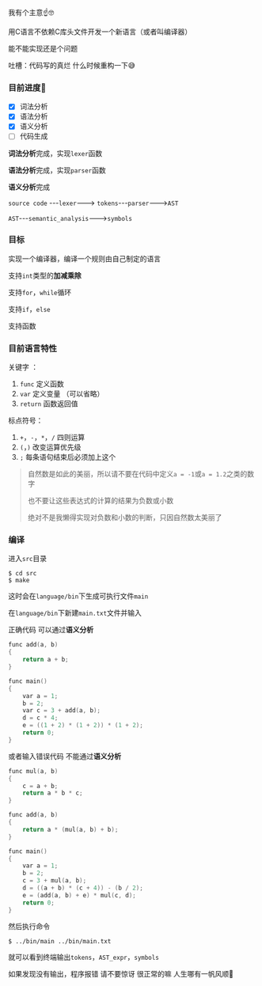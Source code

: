 我有个主意☝️🤓

用C语言不依赖C库头文件开发一个新语言（或者叫编译器）

能不能实现还是个问题

吐槽：代码写的真烂 什么时候重构一下😅



### 目前进度🥴

- [x] 词法分析
- [x] 语法分析
- [x] 语义分析
- [ ] 代码生成

**词法分析**完成，实现`lexer`函数

**语法分析**完成，实现`parser`函数

**语义分析**完成

`source code` ---`lexer`---> `tokens`---`parser`--->`AST`

`AST`---`semantic_analysis`--->`symbols`					



### 目标

实现一个编译器，编译一个规则由自己制定的语言

支持`int`类型的**加减乘除**

支持`for`，`while`循环

支持`if`，`else`

支持函数



### 目前语言特性

关键字 ：

1. `func` 定义函数
2. `var` 定义变量 （可以省略）
3. `return` 函数返回值

标点符号：

1. `+`，`-`，`*`，`/` 四则运算
2. `(`，`)` 改变运算优先级
3. `;` 每条语句结束后必须加上这个

> 自然数是如此的美丽，所以请不要在代码中定义`a = -1`或`a = 1.2`之类的数字
>
> 也不要让这些表达式的计算的结果为负数或小数
>
> 绝对不是我懒得实现对负数和小数的判断，只因自然数太美丽了



### 编译

进入`src`目录

```shell
$ cd src
$ make
```

这时会在`language/bin`下生成可执行文件`main`

在`language/bin`下新建`main.txt`文件并输入

正确代码 可以通过**语义分析**

```c
func add(a, b)
{
    return a + b;
}

func main()
{
    var a = 1;
    b = 2;
    var c = 3 + add(a, b);
    d = c * 4;
    e = ((1 + 2) * (1 + 2)) * (1 + 2);
    return 0;
}

```

或者输入错误代码 不能通过**语义分析**

```c
func mul(a, b)
{
    c = a + b;
    return a * b * c;
}

func add(a, b)
{
    return a * (mul(a, b) + b);
}

func main()
{
    var a = 1;
    b = 2;
    c = 3 + mul(a, b);
    d = ((a + b) * (c + 4)) - (b / 2);
    e = (add(a, b) + e) * mul(c, d);
    return 0;
}

```

然后执行命令

```shell
$ ../bin/main ../bin/main.txt
```

就可以看到终端输出`tokens`，`AST_expr`，`symbols`

如果发现没有输出，程序报错 请不要惊讶 很正常的嘛 人生哪有一帆风顺🤤
